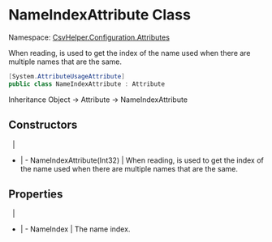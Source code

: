 # NameIndexAttribute Class

Namespace: [CsvHelper.Configuration.Attributes](/api/CsvHelper.Configuration.Attributes)

When reading, is used to get the index of the name used when there are multiple names that are the same.

```cs
[System.AttributeUsageAttribute]
public class NameIndexAttribute : Attribute
```

Inheritance Object -> Attribute -> NameIndexAttribute

## Constructors
&nbsp; | &nbsp;
- | -
NameIndexAttribute(Int32) | When reading, is used to get the index of the name used when there are multiple names that are the same.

## Properties
&nbsp; | &nbsp;
- | -
NameIndex | The name index.
